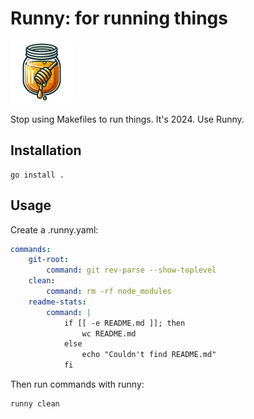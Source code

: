 # Runny: for running things

<img src="./assets/runny-logo.png" width="100" alt="Runny logo" />

Stop using Makefiles to run things. It's 2024. Use Runny.

## Installation

```command
go install .
```

## Usage

Create a .runny.yaml:

```yaml
commands:
    git-root:
        command: git rev-parse --show-toplevel
    clean:
        command: rm -rf node_modules
    readme-stats:
        command: |
            if [[ -e README.md ]]; then
                wc README.md
            else
                echo "Couldn't find README.md"
            fi
```

Then run commands with runny:

```command
runny clean
```
